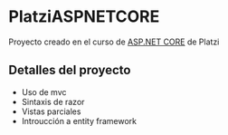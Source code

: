 # PlatziASPNETCORE
Proyecto creado en el curso de [ASP.NET CORE](https://platzi.com/clases/aspnet-core/) de Platzi


## Detalles del proyecto
* Uso de mvc
* Sintaxis de razor
* Vistas parciales
* Introucción a entity framework
